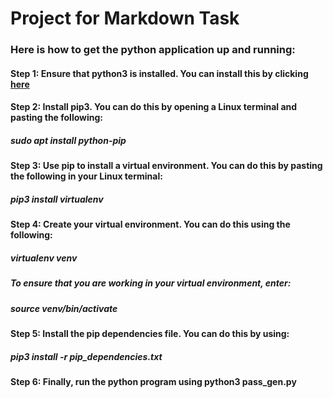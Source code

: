 # Project for Markdown Task

### Here is how to get the python application up and running:
#### Step 1: Ensure that python3 is installed. You can install this by clicking [here](https://www.python.org/download/releases/3.0/)
#### Step 2: Install pip3. You can do this by opening a Linux terminal and pasting the following:
##### sudo apt install python-pip
#### Step 3: Use pip to install a virtual environment. You can do this by pasting the following in your Linux terminal:
##### pip3 install virtualenv
#### Step 4: Create your virtual environment. You can do this using the following:
##### virtualenv venv
##### To ensure that you are working in your virtual environment, enter:
##### source venv/bin/activate
#### Step 5: Install the pip dependencies file. You can do this by using:
##### pip3 install -r pip_dependencies.txt
#### Step 6: Finally, run the python program using python3 pass_gen.py
